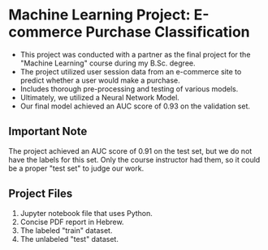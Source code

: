 # Machine Learning Project: E-commerce Purchase Classification

* This project was conducted with a partner as the final project for the "Machine Learning" course during my B.Sc. degree.
* The project utilized user session data from an e-commerce site to predict whether a user would make a purchase.
* Includes thorough pre-processing and testing of various models.
* Ultimately, we utilized a Neural Network Model.
* Our final model achieved an AUC score of 0.93 on the validation set.

## Important Note

The project achieved an AUC score of 0.91 on the test set, but we do not have the labels for this set. Only the course instructor had them, so it could be a proper "test set" to judge our work.

## Project Files

1. Jupyter notebook file that uses Python.
2. Concise PDF report in Hebrew.
3. The labeled "train" dataset.
4. The unlabeled "test" dataset.

